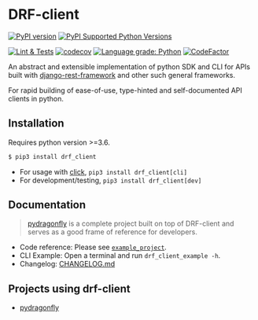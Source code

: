 # DRF-client

[![PyPI version](https://badge.fury.io/py/drf-client.svg)](https://badge.fury.io/py/drf-client)
[![PyPI Supported Python Versions](https://img.shields.io/pypi/pyversions/drf-client.svg)](https://pypi.python.org/pypi/drf-client/)

[![Lint & Tests](https://github.com/certego/drf-client/workflows/Lint%20&%20Tests/badge.svg)](https://github.com/certego/drf-client/actions)
[![codecov](https://codecov.io/gh/certego/drf-client/branch/main/graph/badge.svg?token=KBk4rQj08b)](https://codecov.io/gh/certego/drf-client)
[![Language grade: Python](https://img.shields.io/lgtm/grade/python/g/certego/drf-client.svg?logo=lgtm&logoWidth=18)](https://lgtm.com/projects/g/certego/drf-client/context:python)
[![CodeFactor](https://www.codefactor.io/repository/github/certego/drf-client/badge)](https://www.codefactor.io/repository/github/certego/drf-client)

An abstract and extensible implementation of python SDK and CLI for APIs built with [django-rest-framework](https://github.com/encode/django-rest-framework) and other such general frameworks.

For rapid building of ease-of-use, type-hinted and self-documented API clients in python.

## Installation

Requires python version >=3.6.

```bash
$ pip3 install drf_client
```

- For usage with [click](https://github.com/pallets/click), `pip3 install drf_client[cli]`
- For development/testing, `pip3 install drf_client[dev]`

## Documentation

> [pydragonfly](https://github.com/certego/pydragonfly) is a complete project built on top of DRF-client and serves as a good frame of reference for developers.

- Code reference: Please see [`example_project`](https://github.com/certego/drf-client/tree/main/example_project).
- CLI Example: Open a terminal and run `drf_client_example -h`.
- Changelog: [CHANGELOG.md](https://github.com/certego/drf-client/blob/main/.github/CHANGELOG.md)

## Projects using drf-client

- [pydragonfly](https://github.com/certego/pydragonfly)
